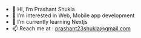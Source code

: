 - 👋 Hi, I’m Prashant Shukla
- 👀 I’m interested in Web, Mobile app development
- 🌱 I’m currently learning Nextjs
- 📫 Reach me at : prashant23shukla@gmail.com

<!---
Prashant-betterhalf/Prashant-betterhalf is a ✨ special ✨ repository because its `README.md` (this file) appears on your GitHub profile.
You can click the Preview link to take a look at your changes.
--->
